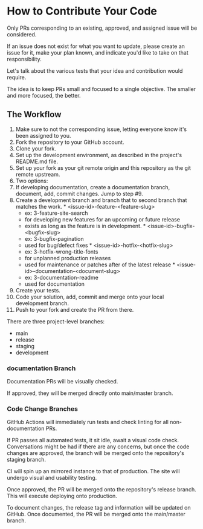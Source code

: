 # How to Contribute Your Code
Only PRs corresponding to an existing, approved, and assigned issue will be considered.

If an issue does not exist for what you want to update, please create an issue for it, make your plan known, and indicate you'd like to take on that responsibility.

Let's talk about the various tests that your idea and contribution would require.

The idea is to keep PRs small and focused to a single objective. The smaller and more focused, the better.

## The Workflow
1. Make sure to not the corresponding issue, letting everyone know it's been assigned to you.
2. Fork the repository to your GitHub account.
3. Clone your fork.
4. Set up the development environment, as described in the project's README.md file.
5. Set up your fork as your git remote origin and this repository as the git remote upstream.
6. Two options:
  1. If developing documentation, create a documentation branch, document, add, commit changes. Jump to step \#9.
  2. Create a development branch and branch that to second branch that matches the work.
    * \<issue-id\>-feature-\<feature-slug\>
        * ex: 3-feature-site-search
        * for developing new features for an upcoming or future release
        * exists as long as the feature is in development.
    * \<issue-id\>-bugfix-\<bugfix-slug\>
        * ex: 3-bugfix-pagination
        * used for bug/defect fixes
    * \<issue-id\>-hotfix-\<hotfix-slug\>
        * ex: 3-hotfix-wrong-title-fonts
        * for unplanned production releases
        * used for maintenance or patches after of the latest release
    * \<issue-id\>-documentation-\<document-slug\>
        * ex: 3-documentation-readme
        * used for documentation
7. Create your tests.
8. Code your solution, add, commit and merge onto your local development branch.
9. Push to your fork and create the PR from there.

There are three project-level branches:
* main
* release
* staging
* development

### documentation Branch
Documentation PRs will be visually checked.

If approved, they will be merged directly onto main/master branch.

### Code Change Branches
GitHub Actions will immediately run tests and check linting for all non-documentation PRs.

If PR passes all automated tests, it sit idle, await a visual code check. Conversations might be had if there are any concerns, but once the code changes are approved, the branch will be merged onto the repository's staging branch.

CI will spin up an mirrored instance to that of production. The site will undergo visual and usability testing.

Once approved, the PR will be merged onto the repository's release branch. This will execute deploying onto production.

To document changes, the release tag and information will be updated on GitHub. Once documented, the PR will be merged onto the main/master branch.
